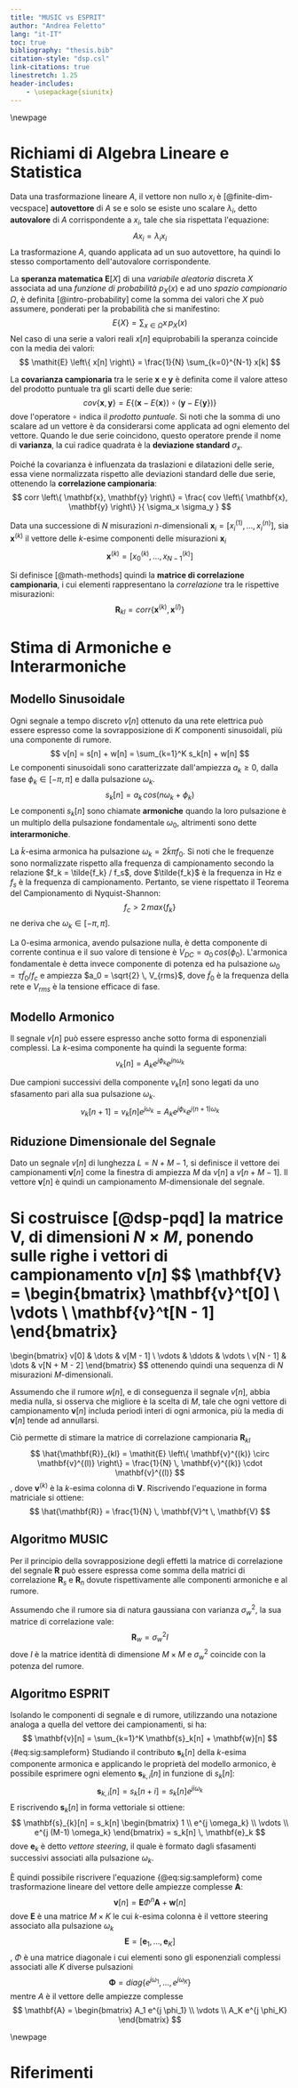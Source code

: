 ```yaml
---
title: "MUSIC vs ESPRIT"
author: "Andrea Feletto"
lang: "it-IT"
toc: true
bibliography: "thesis.bib"
citation-style: "dsp.csl"
link-citations: true
linestretch: 1.25
header-includes:
    - \usepackage{siunitx}
---
```


\newpage
# Richiami di Algebra Lineare e Statistica

Data una trasformazione lineare $A$, il vettore non nullo $x_i$ è [@finite-dim-vecspace] **autovettore** di $A$ se e solo se esiste uno scalare $\lambda_i$, detto **autovalore** di $A$ corrispondente a $x_i$, tale che sia rispettata l'equazione:
$$
A x_i = \lambda_i x_i
$$
La trasformazione $A$, quando applicata ad un suo autovettore, ha quindi lo stesso comportamento dell'autovalore corrispondente.

La **speranza matematica** $\mathbf{E}[X]$ di una *variabile aleatoria* discreta $X$ associata ad una *funzione di probabilità* $p_X(x)$ e ad uno *spazio campionario* $\Omega$, è definita [@intro-probability] come la somma dei valori che $X$ può assumere, ponderati per la probabilità che si manifestino:
$$
\mathit{E}\{X\} = \sum_{x \in \Omega} x \, p_X(x)
$$
Nel caso di una serie a valori reali $x[n]$ equiprobabili la speranza coincide con la media dei valori:
$$
\mathit{E} \left\{ x[n] \right\} = \frac{1}{N} \sum_{k=0}^{N-1} x[k]
$$

La **covarianza campionaria** tra le serie $\mathbf{x}$ e $\mathbf{y}$ è definita come il valore atteso del prodotto puntuale tra gli scarti delle due serie:
$$
cov \left\{ \mathbf{x}, \mathbf{y} \right\} = \mathit{E} \left\{   
    \left( \mathbf{x} - \mathit{E} \left\{ \mathbf{x} \right\} \right)
    \circ
    \left( \mathbf{y} - \mathit{E} \left\{ \mathbf{y} \right\} \right)
\right\}
$$
dove l'operatore $\circ$ indica il *prodotto puntuale*. Si noti che la somma di uno scalare ad un vettore è da considerarsi come applicata ad ogni elemento del vettore.
Quando le due serie coincidono, questo operatore prende il nome di **varianza**, la cui radice quadrata è la **deviazione standard** $\sigma_x$.

Poiché la covarianza è influenzata da traslazioni e dilatazioni delle serie, essa viene normalizzata rispetto alle deviazioni standard delle due serie, ottenendo la **correlazione campionaria**:
$$
corr \left\{ \mathbf{x}, \mathbf{y} \right\} = \frac{
    cov \left\{ \mathbf{x}, \mathbf{y} \right\}
    }{
    \sigma_x \sigma_y
}
$$

Data una successione di $N$ misurazioni $n$-dimensionali $\mathbf{x}_i = \left[ x_i^{(1)}, \ldots, x_i^{(n)} \right]$, sia $\mathbf{x}^{(k)}$ il vettore delle $k$-esime componenti delle misurazioni $\mathbf{x}_i$
$$
\mathbf{x}^{(k)} = \left[ x_0^{(k)}, \ldots, x_{N-1}^{(k)} \right]
$$

Si definisce [@math-methods] quindi la **matrice di correlazione campionaria**, i cui elementi rappresentano la *correlazione* tra le rispettive misurazioni:
$$
\mathbf{R}_{kl} = corr \left\{
    \mathbf{x}^{(k)}, \mathbf{x}^{(l)}
\right\}
$$

# Stima di Armoniche e Interarmoniche

## Modello Sinusoidale
Ogni segnale a tempo discreto $v[n]$ ottenuto da una rete elettrica può essere espresso come la sovrapposizione di $K$ componenti sinusoidali, più una componente di rumore.
$$
v[n] = s[n] + w[n] = \sum_{k=1}^K s_k[n] + w[n]
$$
Le componenti sinusoidali sono caratterizzate dall'ampiezza $a_k \geq 0$, dalla fase $\phi_k \in [-\pi, \pi]$ e dalla pulsazione $\omega_k$.
$$
s_k[n] = a_k \, cos \left( n \omega_k + \phi_k \right)
$$
Le componenti $s_k[n]$ sono chiamate **armoniche** quando la loro pulsazione è un multiplo della pulsazione fondamentale $\omega_0$, altrimenti sono dette **interarmoniche**.

La $\tilde{k}$-esima armonica ha pulsazione $\omega_k = 2 \tilde{k} \pi f_0$.
Si noti che le frequenze sono normalizzate rispetto alla frequenza di campionamento secondo la relazione $f_k = \tilde{f_k} / f_s$, dove $\tilde{f_k}$ è la frequenza in $\si{\hertz}$ e $f_s$ è la frequenza di campionamento.
Pertanto, se viene rispettato il Teorema del Campionamento di Nyquist-Shannon:
$$
f_c > 2 \, max\{f_k\}
$$
ne deriva che $\omega_k \in \left[ -\pi, \pi \right]$.

La $0$-esima armonica, avendo pulsazione nulla, è detta componente di corrente continua e il suo valore di tensione è $V_{DC} = a_0 \, cos(\phi_0)$.
L'armonica fondamentale è detta invece componente di potenza ed ha pulsazione $\omega_0 = \tau \tilde{f}_0 / f_c$ e ampiezza $a_0 = \sqrt{2} \, V_{rms}$, dove $\tilde{f}_0$ è la frequenza della rete e $V_{rms}$ è la tensione efficace di fase.

## Modello Armonico
Il segnale $v[n]$ può essere espresso anche sotto forma di esponenziali complessi. La $k$-esima componente ha quindi la seguente forma:
$$
v_k[n] = A_k e^{j \phi_k} e^{j n \omega_k}
$$

Due campioni successivi della componente $v_k[n]$ sono legati da uno sfasamento pari alla sua pulsazione $\omega_k$.
$$
v_k[n+1] = v_k[n] e^{j \omega_k}
         = A_k e^{j \phi_k} e^{j (n+1) \omega_k}
$$

## Riduzione Dimensionale del Segnale
Dato un segnale $v[n]$ di lunghezza $L = N + M - 1$, si definisce il vettore dei campionamenti $\mathbf{v}[n]$ come la finestra di ampiezza $M$ da $v[n]$ a $v[n + M - 1]$.
Il vettore $\mathbf{v}[n]$ è quindi un campionamento $M$-dimensionale del segnale.

Si costruisce [@dsp-pqd] la matrice $\mathbf{V}$, di dimensioni $N \times M$, ponendo sulle righe i vettori di campionamento $\mathbf{v}[n]$
$$
\mathbf{V} =
\begin{bmatrix}
    \mathbf{v}^t[0] \\
    \vdots \\
    \mathbf{v}^t[N - 1]
\end{bmatrix}
=
\begin{bmatrix}
v[0]   & \dots  & v[M - 1] \\
\vdots & \ddots & \vdots   \\
v[N - 1] & \dots & v[N + M - 2]
\end{bmatrix}
$$
ottenendo quindi una sequenza di $N$ misurazioni $M$-dimensionali.

Assumendo che il rumore $w[n]$, e di conseguenza il segnale $v[n]$, abbia media nulla, si osserva che migliore è la scelta di $M$, tale che ogni vettore di campionamento $\mathbf{v}[n]$ includa periodi interi di ogni armonica, più la media di $\mathbf{v}[n]$ tende ad annullarsi.

Ciò permette di stimare la matrice di correlazione campionaria $\mathbf{R}_{kl}$
$$
\hat{\mathbf{R}}_{kl} = \mathit{E} \left\{
    \mathbf{v}^{(k)} \circ \mathbf{v}^{(l)}
\right\}
  = \frac{1}{N} \, \mathbf{v}^{(k)} \cdot \mathbf{v}^{(l)}
$$
, dove $\mathbf{v}^{(k)}$ è la $k$-esima colonna di $\mathbf{V}$.
Riscrivendo l'equazione in forma matriciale si ottiene:
$$
\hat{\mathbf{R}} = \frac{1}{N} \, \mathbf{V}^t \, \mathbf{V}
$$

## Algoritmo MUSIC
Per il principio della sovrapposizione degli effetti la matrice di correlazione del segnale $\mathbf{R}$ può essere espressa come somma della matrici di correlazione $\mathbf{R}_s$ e $\mathbf{R}_n$ dovute rispettivamente alle componenti armoniche e al rumore.

Assumendo che il rumore sia di natura gaussiana con varianza $\sigma_w^2$, la sua matrice di correlazione vale:
$$
\mathbf{R}_w = \sigma_w^2 I
$$
dove $I$ è la matrice identità di dimensione $M \times M$ e $\sigma_w^2$ coincide con la potenza del rumore.

## Algoritmo ESPRIT

Isolando le componenti di segnale e di rumore, utilizzando una notazione analoga a quella del vettore dei campionamenti, si ha:
$$
\mathbf{v}[n] = \sum_{k=1}^K \mathbf{s}_k[n] + \mathbf{w}[n]
$$ {#eq:sig:sampleform}
Studiando il contributo $\mathbf{s}_k[n]$ della $k$-esima componente armonica e applicando le proprietà del modello armonico, è possibile esprimere ogni elemento $\mathbf{s}_{k,i}[n]$ in funzione di $s_k[n]$:
$$
\mathbf{s}_{k,i}[n] = s_k[n + i] = s_k[n] e^{j i \omega_k}
$$
E riscrivendo $\mathbf{s}_k[n]$ in forma vettoriale si ottiene:
$$
\mathbf{s}_{k}[n] = s_k[n]
\begin{bmatrix}
    1 \\
    e^{j \omega_k} \\
    \vdots \\
    e^{j (M-1) \omega_k}
\end{bmatrix} =
s_k[n] \, \mathbf{e}_k
$$
dove $\mathbf{e}_k$ è detto *vettore steering*, il quale è formato dagli sfasamenti successivi associati alla pulsazione $\omega_k$.

È quindi possibile riscrivere l'equazione {@eq:sig:sampleform} come trasformazione lineare del vettore delle ampiezze complesse $\mathbf{A}$:
$$
\mathbf{v}[n] = \mathbf{E} \Phi^n \mathbf{A} + \mathbf{w}[n]
$$
dove $\mathbf{E}$ è una matrice $M \times K$ le cui $k$-esima colonna è il vettore steering associato alla pulsazione $\omega_k$
$$
\mathbf{E} = \left[ \mathbf{e}_1, \ldots, \mathbf{e}_K \right]
$$
, $\Phi$ è una matrice diagonale i cui elementi sono gli esponenziali complessi associati alle $K$ diverse pulsazioni
$$
\mathbf{\Phi} = diag \left\{ e^{j \omega_1}, \ldots, e^{j \omega_K} \right\}
$$
mentre $A$ è il vettore delle ampiezze complesse
$$
\mathbf{A} = \begin{bmatrix}
    A_1 e^{j \phi_1} \\
    \vdots \\
    A_K e^{j \phi_K}
\end{bmatrix}
$$

\newpage
# Riferimenti

